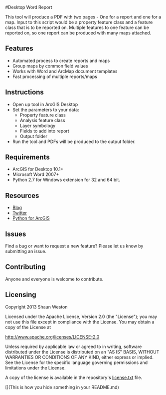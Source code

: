 #Desktop Word Report

This tool will produce a PDF with two pages - One for a report and one for a map. Input to this script would be a property feature class and a feature class that is to be reported on. Multiple features to one feature can be reported on, so one report can be produced with many maps attached.


## Features
* Automated process to create reports and maps
* Group maps by common field values
* Works with Word and ArcMap document templates
* Fast processing of multiple reports/maps


## Instructions
* Open up tool in ArcGIS Desktop
* Set the parameters to your data:
	* Property feature class
	* Analysis feature class
	* Layer symbology
	* Fields to add into report
	* Output folder
* Run the tool and PDFs will be produced to the output folder.


## Requirements

* ArcGIS for Desktop 10.1+
* Microsoft Word 2007+
* Python 2.7 for Windows extension for 32 and 64 bit.


## Resources

* [Blog](http://westonelli.wordpress.com)
* [Twitter](https://twitter.com/Westonelli)
* [Python for ArcGIS](http://resources.arcgis.com/en/communities/python)

## Issues

Find a bug or want to request a new feature?  Please let us know by submitting an issue.

## Contributing

Anyone and everyone is welcome to contribute. 

## Licensing
Copyright 2013 Shaun Weston

Licensed under the Apache License, Version 2.0 (the "License");
you may not use this file except in compliance with the License.
You may obtain a copy of the License at

   http://www.apache.org/licenses/LICENSE-2.0

Unless required by applicable law or agreed to in writing, software
distributed under the License is distributed on an "AS IS" BASIS,
WITHOUT WARRANTIES OR CONDITIONS OF ANY KIND, either express or implied.
See the License for the specific language governing permissions and
limitations under the License.

A copy of the license is available in the repository's [license.txt]( https://raw.github.com/alaframboise/rockstar-repo-template/master/license.txt) file.

[](This is how you hide something in your README.md)